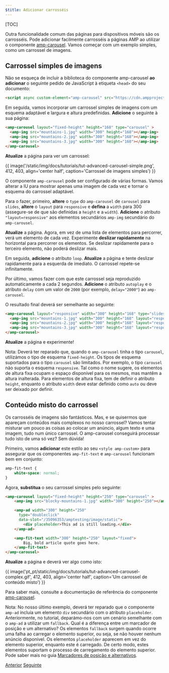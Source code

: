 ```yaml
---
$title: Adicionar carrosséis
---
```


[TOC]

Outra funcionalidade comum das páginas para dispositivos móveis são os carrosséis.  Pode adicionar facilmente carrosséis a páginas AMP ao utilizar o componente [amp-carousel](/pt_br/docs/reference/components/amp-carousel.html). Vamos começar com um exemplo simples, como um carrossel de imagens.

## Carrossel simples de imagens

Não se esqueça de incluir a biblioteca do componente amp-carousel **ao adicionar** o seguinte pedido de JavaScript à etiqueta `<head>` do seu documento:

```html
<script async custom-element="amp-carousel" src="https://cdn.ampproject.org/v0/amp-carousel-0.1.js"></script>
```

Em seguida, vamos incorporar um carrossel simples de imagens com um esquema adaptável e largura e altura predefinidas. **Adicione** o seguinte à sua página:

```html
<amp-carousel layout="fixed-height" height="168" type="carousel" >
  <amp-img src="mountains-1.jpg" width="300" height="168"></amp-img>
  <amp-img src="mountains-2.jpg" width="300" height="168"></amp-img>
  <amp-img src="mountains-3.jpg" width="300" height="168"></amp-img>
</amp-carousel>
```

**Atualize** a página para ver um carrossel:

{{ image('/static/img/docs/tutorials/tut-advanced-carousel-simple.png', 412, 403, align='center half', caption='Carrossel de imagens simples') }}

O componente `amp-carousel` pode ser configurado de várias formas.  Vamos alterar a IU para mostrar apenas uma imagem de cada vez e tornar o esquema do carrossel adaptável.

Para o fazer, primeiro, **altere** o `type` do `amp-carousel` de `carousel` para `slides`, **altere** o `layout` para `responsive` e **defina** a `width` para 300 (assegure-se de que são definidas a `height` e a `width`).  **Adicione** o atributo `"layout=responsive"` aos elementos secundários `amp-img` secundário do `amp-carousel`.

**Atualize** a página. Agora, em vez de uma lista de elementos para percorrer, verá um elemento de cada vez. Experimente **deslizar rapidamente** na horizontal para percorrer os elementos. Se deslizar rapidamente para o terceiro elemento, não poderá deslizar mais.

Em seguida, **adicione** o atributo `loop`. **Atualize** a página e tente deslizar rapidamente para a esquerda de imediato. O carrossel repete-se infinitamente.

Por último, vamos fazer com que este carrossel seja reproduzido automaticamente a cada 2 segundos. **Adicione** o atributo `autoplay` e o atributo `delay` com um valor de `2000` (por exemplo, `delay="2000"`) ao `amp-carousel`.

O resultado final deverá ser semelhante ao seguinte:

```html
<amp-carousel layout="responsive" width="300" height="168" type="slides" autoplay delay="2000" loop>
  <amp-img src="mountains-1.jpg" width="300" height="168" layout="responsive"></amp-img>
  <amp-img src="mountains-2.jpg" width="300" height="168" layout="responsive"></amp-img>
  <amp-img src="mountains-3.jpg" width="300" height="168" layout="responsive"></amp-img>
</amp-carousel>
```

**Atualize** a página e experimente!

Nota: Deverá ter reparado que, quando o `amp-carousel` tinha o tipo `carousel`, utilizámos o tipo de esquema `fixed-height`.  Os tipos de esquema suportados para o tipo `carousel` são limitados. Por exemplo, o tipo `carousel` não suporta o esquema `responsive`.  Tal como o nome sugere, os elementos de altura fixa ocupam o espaço disponível para os mesmos, mas mantêm a altura inalterada. Para elementos de altura fixa, tem de definir o atributo `height`, enquanto o atributo `width` deve estar definido como `auto` ou deve ser deixado por definir.

## Conteúdo misto do carrossel

Os carrosséis de imagens são fantásticos. Mas, e se quisermos que apareçam conteúdos mais complexos no nosso carrossel? Vamos tentar misturar um pouco as coisas ao colocar um anúncio, algum texto e uma imagem, tudo num único carrossel. O amp-carousel conseguirá processar tudo isto de uma só vez? Sem dúvida!

Primeiro, vamos **adicionar** este estilo ao seu `<style amp-custom>` para assegurar que os componentes `amp-fit-text` e `amp-carousel` funcionam bem em conjunto:

```css
amp-fit-text {
    white-space: normal;
}
```

Agora, **substitua** o seu carrossel simples pelo seguinte:

```html
<amp-carousel layout="fixed-height" height="250" type="carousel" >
    <amp-img src="blocky-mountains-1.jpg" width="300" height="250"></amp-img>

    <amp-ad width="300" height="250"
      type="doubleclick"
      data-slot="/35096353/amptesting/image/static">
        <div placeholder>This ad is still loading.</div>
    </amp-ad>

    <amp-fit-text width="300" height="250" layout="fixed">
        Big, bold article quote goes here.
    </amp-fit-text>
</amp-carousel>
```

**Atualize** a página e deverá ver algo como isto:

{{ image('pt_pt/static/img/docs/tutorials/tut-advanced-carousel-complex.gif', 412, 403, align='center half', caption='Um carrossel de conteúdo misto') }}

Para saber mais, consulte a documentação de referência do componente [amp-carousel](/pt_pt/docs/reference/components/amp-carousel.html).

Nota: No nosso último exemplo, deverá ter reparado que o componente `amp-ad` incluía um elemento `div` secundário com o atributo `placeholder`. Anteriormente, no tutorial, deparámo-nos com um cenário semelhante com o `amp-ad` a utilizar um `fallback`. Qual é a diferença entre um marcador de posição e um alternativo? Os elementos `fallback` surgem quando ocorre uma falha ao carregar o elemento superior, ou seja, se não houver nenhum anúncio disponível. Os elementos `placeholder` aparecem em vez do elemento superior, enquanto este é carregado. De certo modo, estes elementos suportam o processo de carregamento do elemento superior. Pode saber mais no guia [Marcadores de posição e alternativos](pt_pt/docs/design/responsive/placeholders.html).

<div class="prev-next-buttons">
  <a class="button prev-button" href="{{g.doc('/content/docs/fundamentals/add_advanced/adding_components.md', locale=doc.locale).url.path}}"><span class="arrow-prev">Anterior</span></a>
  <a class="button next-button" href="{{g.doc('/content/docs/fundamentals/add_advanced/tracking_data.md', locale=doc.locale).url.path}}"><span class="arrow-next">Seguinte</span></a>
</div>
